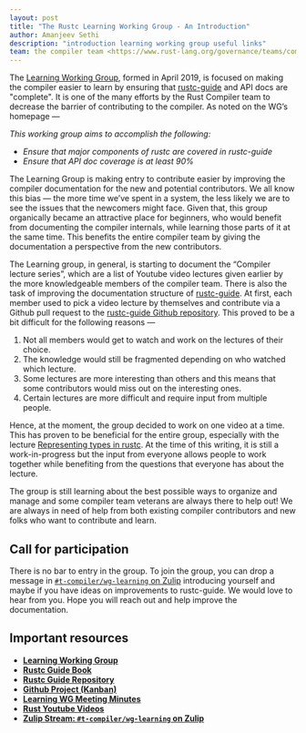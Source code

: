 ```yaml
---
layout: post
title: "The Rustc Learning Working Group - An Introduction"
author: Amanjeev Sethi
description: "introduction learning working group useful links"
team: the compiler team <https://www.rust-lang.org/governance/teams/compiler>
---
```


The [Learning Working Group], formed in April 2019, is focused on making the
compiler easier to learn by ensuring that [rustc-guide] and API docs are
"complete". It is one of the many efforts by the Rust Compiler team to
decrease the barrier of contributing to the compiler. As noted on the WG’s
homepage —

*This working group aims to accomplish the following:*

- *Ensure that major components of rustc are covered in rustc-guide*
- *Ensure that API doc coverage is at least 90%*

The Learning Group is making entry to contribute easier by improving the
compiler documentation for the new and potential contributors. We all know
this bias — the more time we’ve spent in a system, the less likely we are to
see the issues that the newcomers might face. Given that, this group
organically became an attractive place for beginners, who would benefit
from documenting the compiler internals, while learning those parts of it
at the same time. This benefits the entire compiler team by giving the
documentation a perspective from the new contributors.

The Learning group, in general, is starting to document the
“Compiler lecture series”, which are a list of Youtube video lectures
given earlier by the more knowledgeable members of the compiler team.
There is also the task of improving the documentation structure of
[rustc-guide]. At first, each member used to pick a video lecture by
themselves and contribute via a Github pull request to the
[rustc-guide Github repository]. This proved to be a bit difficult
for the following reasons —

1. Not all members would get to watch and work on the lectures of
their choice.
2. The knowledge would still be fragmented depending on who watched
which lecture.
3. Some lectures are more interesting than others and this means that
some contributors would miss out on the interesting ones.
4. Certain lectures are more difficult and require input from multiple
people.

Hence, at the moment, the group decided to work on one video at a time.
This has proven to be beneficial for the entire group, especially with
the lecture [Representing types in rustc]. At the time of this writing,
it is still a work-in-progress but the input from everyone allows people
to work together while benefiting from the questions that everyone has
about the lecture.

The group is still learning about the best possible ways to organize and
manage and some compiler team veterans are always there to help out!
We are always in need of help from both existing compiler contributors
and new folks who want to contribute and learn.

## Call for participation

There is no bar to entry in the group. To join the group, you can
drop a message in [`#t-compiler/wg-learning` on Zulip] introducing
yourself and maybe if you have ideas on improvements to rustc-guide.
We would love to hear from you. Hope you will reach out and help improve
the documentation.

## Important  resources

- **[Learning Working Group]**
- **[Rustc Guide Book]**
- **[Rustc Guide Repository]**
- **[Github Project (Kanban)]**
- **[Learning WG Meeting Minutes]**
- **[Rust Youtube Videos]** 
- **[Zulip Stream: `#t-compiler/wg-learning` on Zulip]**

[Learning Working Group]: https://github.com/rust-lang/compiler-team/tree/master/content/working-groups/learning
[rustc-guide]: https://rust-lang.github.io/rustc-guide/
[Rustc Guide Book]: https://rust-lang.github.io/rustc-guide/
[rustc-guide Github repository]: https://github.com/rust-lang/rustc-guide
[Rustc Guide Repository]: https://github.com/rust-lang/rustc-guide
[Representing types in rustc]: https://www.youtube.com/watch?v=c01TsOsr3-c
[Github Project (Kanban)]: https://github.com/rust-lang/rustc-guide/projects/2
[Learning WG Meeting Minutes]: https://github.com/rust-lang/compiler-team/tree/master/content/working-groups/learning/minutes
[Rust Youtube Videos]: https://www.youtube.com/channel/UCaYhcUwRBNscFNUKTjgPFiA/playlists
[rust-lang/rust]: https://github.com/rust-lang/rust
[Zulip Stream: `#t-compiler/wg-learning` on Zulip]: https://rust-lang.zulipchat.com/#narrow/stream/196385-t-compiler.2Fwg-learning
[`#t-compiler/wg-learning` on Zulip]: https://rust-lang.zulipchat.com/#narrow/stream/196385-t-compiler.2Fwg-learning